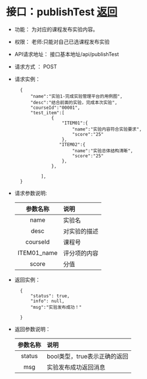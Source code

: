 # 接口：publishTest  [返回](../../README.md)

- 功能：
    为对应的课程发布实验内容。

- 权限：
    老师:只能对自己已选课程发布实验

- API请求地址：
    接口基本地址/api/publishTest

- 请求方式 ：
    POST

- 请求实例：

        {
            "name":"实验1-完成实验管理平台的用例图",
            "desc":"结合前面的实验，完成本次实验",
            "courseId":"00001",
            "test_item":[
                    {
                        "ITEM01":{
                            "name":"实验内容符合实验要求",
                            "score":"25"
                        },
                       "ITEM02":{
                            "name":"实验总体结构清晰",
                            "score":"25"
                        },
                    },
    
                ],
        }

- 请求参数说明:

  |参数名称|说明|
  |:---------:|:--------------------------------------------------------|
  |name|实验名|
  |desc|对实验的描述|
  |courseId|课程号|
  |ITEM01_name|评分项的内容|
  |score|分值|

- 返回实例：

        {
            "status": true,
            "info": null,
            "msg":"实验发布成功！"

        }

- 返回参数说明：

  |参数名称|说明|
  |:---------:|:--------------------------------------------------------|
  |status|bool类型，true表示正确的返回|
  |msg|实验发布成功返回消息|

